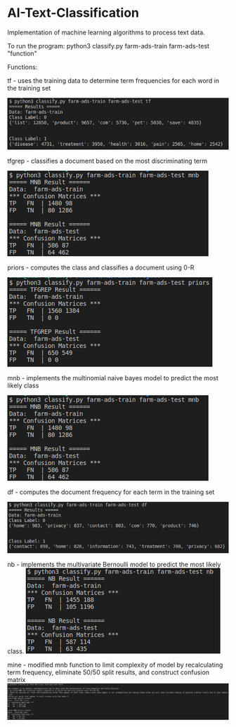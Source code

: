 # AI-Text-Classification
Implementation of machine learning algorithms to process text data.

To run the program: python3 classify.py farm-ads-train farm-ads-test "function"

Functions:
          
   tf - uses the training data to determine term frequencies for each word in the training set
   
   ![Term Frequency](/tf.png)
       
          
   tfgrep - classifies a document based on the most discriminating term
   
   ![Term Frequency classifying most discriminating](/mnb.png)
   
   
   priors - computes the class and classifies a document using 0-R             
   
   ![0-R Classification](/priors.png)

          
   mnb - implements the multinomial naive bayes model to predict the most likely class
       
   ![Multinomial naive bayes matrix](/mnb.png)
          
   
   df - computes the document frequency for each term in the training set
   
   ![Document Frequency](/df.png)

   
   nb - implements the multivariate Bernoulli model to predict the most likely class. 
   ![Mulivariate Bernoulli model](/nb.png)
  
   
   mine - modified mnb function to limit complexity of model by recalculating term frequency, eliminate 50/50 split results, and construct confusion matrix  
   ![Personal function](/mine.png)

